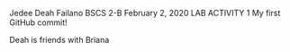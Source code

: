 Jedee Deah Failano
BSCS 2-B
February 2, 2020
LAB ACTIVITY 1
My first GitHub commit!

Deah is friends with Briana
